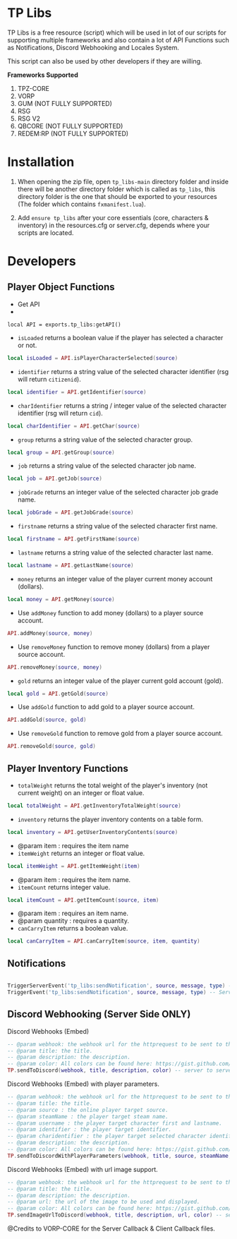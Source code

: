 # TP Libs

TP Libs is a free resource (script) which will be used in lot of our scripts for supporting multiple frameworks and also contain a lot of API Functions such as Notifications, Discord Webhooking and Locales System.

This script can also be used by other developers if they are willing.

**Frameworks Supported**


1. TPZ-CORE
2. VORP
3. GUM (NOT FULLY SUPPORTED)
4. RSG
5. RSG V2
6. QBCORE (NOT FULLY SUPPORTED)
7. REDEM:RP (NOT FULLY SUPPORTED)

# Installation

1. When opening the zip file, open `tp_libs-main` directory folder and inside there will be another directory folder which is called as `tp_libs`, this directory folder is the one that should be exported to your resources (The folder which contains `fxmanifest.lua`).

2. Add `ensure tp_libs` after your core essentials (core, characters & inventory) in the resources.cfg or server.cfg, depends where your scripts are located. 

# Developers 

## Player Object Functions

- Get API
- 
```
local API = exports.tp_libs:getAPI()
```

- `isLoaded` returns a boolean value if the player has selected a character or not.
```lua
local isLoaded = API.isPlayerCharacterSelected(source)
```

- `identifier` returns a string value of the selected character identifier (rsg will return `citizenid`).
```lua
local identifier = API.getIdentifier(source) 
```

- `charIdentifier` returns a string / integer value of the selected character identifier (rsg will return `cid`).
```lua
local charIdentifier = API.getChar(source) 
```

- `group` returns a string value of the selected character group.
```lua
local group = API.getGroup(source) 
```

- `job` returns a string value of the selected character job name.
```lua
local job = API.getJob(source) 
```

- `jobGrade` returns an integer value of the selected character job grade name.
```lua
local jobGrade = API.getJobGrade(source) 
```

- `firstname` returns a string value of the selected character first name.
```lua
local firstname = API.getFirstName(source) 
```

- `lastname` returns a string value of the selected character last name.
```lua
local lastname = API.getLastName(source) 
```

- `money` returns an integer value of the player current money account (dollars).
```lua
local money = API.getMoney(source) 
```

- Use `addMoney` function to add money (dollars) to a player source account.
```lua
API.addMoney(source, money) 
```

- Use `removeMoney` function to remove money (dollars) from a player source account.
```lua
API.removeMoney(source, money) 
```

- `gold` returns an integer value of the player current gold account (gold).
```lua
local gold = API.getGold(source) 
```

- Use `addGold` function to add gold to a player source account.
```lua
API.addGold(source, gold) 
```

- Use `removeGold` function to remove gold from a player source account.
```lua
API.removeGold(source, gold) 
```

## Player Inventory Functions

- `totalWeight` returns the total weight of the player's inventory (not current weight) on an integer or float value.
```lua
local totalWeight = API.getInventoryTotalWeight(source)
```

- `inventory` returns the player inventory contents on a table form.
```lua
local inventory = API.getUserInventoryContents(source)
```

- @param item : requires the item name
- `itemWeight` returns an integer or float value.
```lua
local itemWeight = API.getItemWeight(item)
```

- @param item : requires the item name.
- `itemCount` returns integer value.
```lua
local itemCount = API.getItemCount(source, item)
```

- @param item : requires an item name.
- @param quantity : requires a quantity.
- `canCarryItem` returns a boolean value.
```lua
local canCarryItem = API.canCarryItem(source, item, quantity)
```

## Notifications
  
```lua

TriggerServerEvent('tp_libs:sendNotification', source, message, type) -- Client Side to be used
TriggerEvent('tp_libs:sendNotification', source, message, type) -- Server Side to be used.
```

## Discord Webhooking (Server Side ONLY)

Discord Webhooks (Embed)

```lua
-- @param webhook: the webhook url for the httprequest to be sent to the discord server.
-- @param title: the title.
-- @param description: the description.
-- @param color: All colors can be found here: https://gist.github.com/thomasbnt/b6f455e2c7d743b796917fa3c205f812
TP.sendToDiscord(webhook, title, description, color) -- server to server.
```

Discord Webhooks (Embed) with player parameters.

```lua
-- @param webhook: the webhook url for the httprequest to be sent to the discord server.
-- @param title: the title.
-- @param source : the online player target source.
-- @param steamName : the player target steam name.
-- @param username : the player target character first and lastname.
-- @param identifier : the player target identifier.
-- @param charidentifier : the player target selected character identifier.
-- @param description: the description.
-- @param color: All colors can be found here: https://gist.github.com/thomasbnt/b6f455e2c7d743b796917fa3c205f812
TP.sendToDiscordWithPlayerParameters(webhook, title, source, steamName, username, identifier, charidentifier, description, color)
```

Discord Webhooks (Embed) with url image support.

```lua
-- @param webhook: the webhook url for the httprequest to be sent to the discord server.
-- @param title: the title.
-- @param description: the description.
-- @param url: the url of the image to be used and displayed.
-- @param color: All colors can be found here: https://gist.github.com/thomasbnt/b6f455e2c7d743b796917fa3c205f812
TP.sendImageUrlToDiscord(webhook, title, description, url, color) -- server to server.
```

@Credits to VORP-CORE for the Server Callback & Client Callback files.
